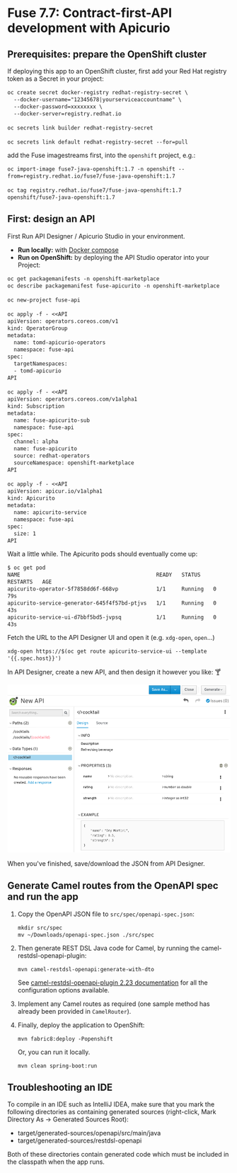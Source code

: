 # Fuse 7.7: Contract-first-API development with Apicurio

## Prerequisites: prepare the OpenShift cluster

If deploying this app to an OpenShift cluster, first add your Red Hat registry token as a Secret in your project:

```
oc create secret docker-registry redhat-registry-secret \
  --docker-username="12345678|yourserviceaccountname" \
  --docker-password=xxxxxxxx \
  --docker-server=registry.redhat.io

oc secrets link builder redhat-registry-secret

oc secrets link default redhat-registry-secret --for=pull
```

add the Fuse imagestreams first, into the `openshift` project, e.g.:

```
oc import-image fuse7-java-openshift:1.7 -n openshift --from=registry.redhat.io/fuse7/fuse-java-openshift:1.7

oc tag registry.redhat.io/fuse7/fuse-java-openshift:1.7 openshift/fuse7-java-openshift:1.7
```

## First: design an API

First Run API Designer / Apicurio Studio in your environment.

- **Run locally:** with [Docker compose](https://github.com/Apicurio/apicurio-studio/blob/master/distro/docker-compose/Readme.md)
- **Run on OpenShift:** by deploying the API Studio operator into your Project:

```
oc get packagemanifests -n openshift-marketplace
oc describe packagemanifest fuse-apicurito -n openshift-marketplace

oc new-project fuse-api

oc apply -f - <<API
apiVersion: operators.coreos.com/v1
kind: OperatorGroup
metadata:
  name: tomd-apicurio-operators
  namespace: fuse-api
spec:
  targetNamespaces:
  - tomd-apicurio
API

oc apply -f - <<API
apiVersion: operators.coreos.com/v1alpha1
kind: Subscription
metadata:
  name: fuse-apicurito-sub
  namespace: fuse-api
spec:
  channel: alpha
  name: fuse-apicurito
  source: redhat-operators
  sourceNamespace: openshift-marketplace
API

oc apply -f - <<API
apiVersion: apicur.io/v1alpha1
kind: Apicurito
metadata:
  name: apicurito-service
  namespace: fuse-api
spec:
  size: 1
API
```

Wait a little while. The Apicurito pods should eventually come up:

```
$ oc get pod
NAME                                           READY   STATUS    RESTARTS   AGE
apicurito-operator-5f7858dd6f-668vp            1/1     Running   0          79s
apicurito-service-generator-645f4f57bd-ptjvs   1/1     Running   0          43s
apicurito-service-ui-d7bbf5bd5-jvpsq           1/1     Running   0          43s
```

Fetch the URL to the API Designer UI and open it (e.g. `xdg-open`, `open`...)

```
xdg-open https://$(oc get route apicurito-service-ui --template '{{.spec.host}}')
```

In API Designer, create a new API, and then design it however you like: 🍸

![cocktail](api-designer.png)

When you've finished, save/download the JSON from API Designer.

## Generate Camel routes from the OpenAPI spec and run the app

1.  Copy the OpenAPI JSON file to `src/spec/openapi-spec.json`:

    ```
    mkdir src/spec
    mv ~/Downloads/openapi-spec.json ./src/spec
    ```

2.  Then generate REST DSL Java code for Camel, by running the camel-restdsl-openapi-plugin:

    ```
    mvn camel-restdsl-openapi:generate-with-dto
    ```

    See [camel-restdsl-openapi-plugin 2.23 documentation](https://github.com/apache/camel/blob/camel-2.23.2/tooling/maven/camel-restdsl-swagger-plugin/src/main/docs/camel-restdsl-swagger-plugin.adoc) for all the configuration options available.

3.  Implement any Camel routes as required (one sample method has already been provided in `CamelRouter`).

4.  Finally, deploy the application to OpenShift:

    ```
    mvn fabric8:deploy -Popenshift    
    ```

    Or, you can run it locally.

    ```
    mvn clean spring-boot:run
    ```

## Troubleshooting an IDE

To compile in an IDE such as IntelliJ IDEA, make sure that you mark the following directories as containing generated sources (right-click, Mark Directory As &rarr; Generated Sources Root):

- target/generated-sources/openapi/src/main/java
- target/generated-sources/restdsl-openapi

Both of these directories contain generated code which must be included in the classpath when the app runs.
